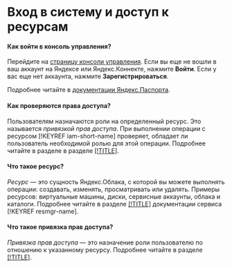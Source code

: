 # Вход в систему и доступ к ресурсам

#### Как войти в консоль управления?

Перейдите на [страницу консоли управления](https://console.cloud.yandex.ru/). Если вы еще не вошли в ваш аккаунт на Яндексе или Яндекс.Коннекте, нажмите **Войти**. Если у вас еще нет аккаунта, нажмите **Зарегистрироваться**.

Подробнее читайте в [документации Яндекс.Паспорта](https://yandex.ru/support/passport/auth.html).

#### Как проверяются права доступа?

Пользователям назначаются роли на определенный ресурс. Это называется _привязкой прав доступа_. При выполнении операции с ресурсом [!KEYREF iam-short-name] проверяет, обладает ли пользователь необходимой ролью для этой операции. Подробнее читайте в разделе в разделе [[!TITLE]](../concepts/access-control/roles.md).

#### Что такое ресурс?

_Ресурс_ — это сущность Яндекс.Облака, с которой вы можете выполнять операции: создавать, изменять, просматривать или удалять. Примеры ресурсов: виртуальные машины, диски, сервисные аккаунты, облака и каталоги. Подробнее читайте в разделе [[!TITLE]](../../resource-manager/concepts/resources-hierarchy.md) документации сервиса [!KEYREF resmgr-name].

#### Что такое привязка прав доступа?

_Привязка прав доступа_ — это назначение роли пользователю по отношению к указанному ресурсу. Подробнее читайте в разделе [[!TITLE]](../concepts/access-control/access-bindings.md).